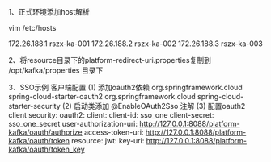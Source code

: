 1、正式环境添加host解析

vim /etc/hosts

172.26.188.1 rszx-ka-001
172.26.188.2 rszx-ka-002
172.26.188.3 rszx-ka-003

2、将resource目录下的platform-redirect-uri.properties复制到
/opt/kafka/properties 目录下

3、SSO示例 客户端配置
(1) 添加oauth2依赖
        <dependency>
            <groupId>org.springframework.cloud</groupId>
            <artifactId>spring-cloud-starter-oauth2</artifactId>
        </dependency>
        <dependency>
            <groupId>org.springframework.cloud</groupId>
            <artifactId>spring-cloud-starter-security</artifactId>
        </dependency>
(2) 启动类添加 @EnableOAuth2Sso 注解
(3) 配置oauth2 client
security:
  oauth2:
    client:
      client-id: sso_one
      client-secret: sso_one_secret
      user-authorization-uri: http://127.0.0.1:8088/platform-kafka/oauth/authorize
      access-token-uri: http://127.0.0.1:8088/platform-kafka/oauth/token
    resource:
      jwt:
        key-uri: http://127.0.0.1:8088/platform-kafka/oauth/token_key